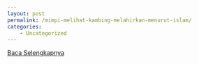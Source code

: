 ```yaml
---
layout: post
permalink: /mimpi-melihat-kambing-melahirkan-menurut-islam/
categories:
    - Uncategorized
---
```


[Baca Selengkapnya](/10)